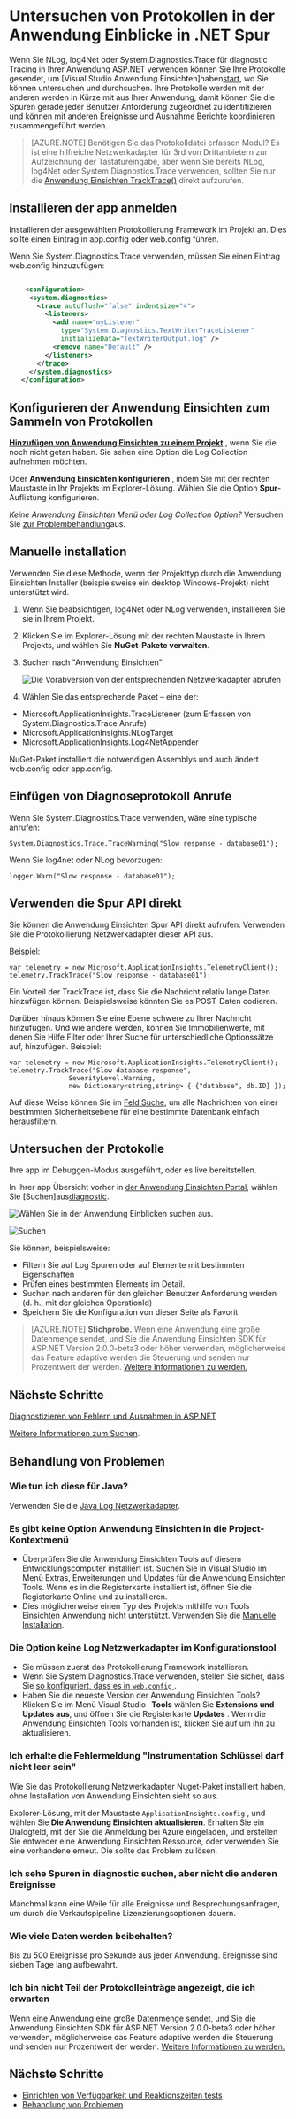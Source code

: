 <properties 
    pageTitle="Untersuchen von Protokollen in der Anwendung Einblicke in .NET Spur" 
    description="Suchen Sie die Protokolle mit Spur, NLog oder Log4Net generiert." 
    services="application-insights" 
    documentationCenter=".net"
    authors="alancameronwills" 
    manager="douge"/>

<tags 
    ms.service="application-insights" 
    ms.workload="tbd" 
    ms.tgt_pltfrm="ibiza" 
    ms.devlang="na" 
    ms.topic="article" 
    ms.date="07/21/2016" 
    ms.author="awills"/>
 
# <a name="explore-net-trace-logs-in-application-insights"></a>Untersuchen von Protokollen in der Anwendung Einblicke in .NET Spur  

Wenn Sie NLog, log4Net oder System.Diagnostics.Trace für diagnostic Tracing in Ihrer Anwendung ASP.NET verwenden können Sie Ihre Protokolle gesendet, um [Visual Studio Anwendung Einsichten]haben[start], wo Sie können untersuchen und durchsuchen. Ihre Protokolle werden mit der anderen werden in Kürze mit aus Ihrer Anwendung, damit können Sie die Spuren gerade jeder Benutzer Anforderung zugeordnet zu identifizieren und können mit anderen Ereignisse und Ausnahme Berichte koordinieren zusammengeführt werden.




> [AZURE.NOTE] Benötigen Sie das Protokolldatei erfassen Modul? Es ist eine hilfreiche Netzwerkadapter für 3rd von Drittanbietern zur Aufzeichnung der Tastatureingabe, aber wenn Sie bereits NLog, log4Net oder System.Diagnostics.Trace verwenden, sollten Sie nur die [Anwendung Einsichten TrackTrace()](app-insights-api-custom-events-metrics.md#track-trace) direkt aufzurufen.


## <a name="install-logging-on-your-app"></a>Installieren der app anmelden

Installieren der ausgewählten Protokollierung Framework im Projekt an. Dies sollte einen Eintrag in app.config oder web.config führen.

Wenn Sie System.Diagnostics.Trace verwenden, müssen Sie einen Eintrag web.config hinzuzufügen:

```XML

    <configuration>
     <system.diagnostics>
       <trace autoflush="false" indentsize="4">
         <listeners>
           <add name="myListener" 
             type="System.Diagnostics.TextWriterTraceListener" 
             initializeData="TextWriterOutput.log" />
           <remove name="Default" />
         </listeners>
       </trace>
     </system.diagnostics>
   </configuration>
```

## <a name="configure-application-insights-to-collect-logs"></a>Konfigurieren der Anwendung Einsichten zum Sammeln von Protokollen

**[Hinzufügen von Anwendung Einsichten zu einem Projekt](app-insights-asp-net.md)** , wenn Sie die noch nicht getan haben. Sie sehen eine Option die Log Collection aufnehmen möchten.

Oder **Anwendung Einsichten konfigurieren** , indem Sie mit der rechten Maustaste in Ihr Projekts im Explorer-Lösung. Wählen Sie die Option **Spur**-Auflistung konfigurieren.

*Keine Anwendung Einsichten Menü oder Log Collection Option?* Versuchen Sie [zur Problembehandlung](#troubleshooting)aus.


## <a name="manual-installation"></a>Manuelle installation

Verwenden Sie diese Methode, wenn der Projekttyp durch die Anwendung Einsichten Installer (beispielsweise ein desktop Windows-Projekt) nicht unterstützt wird. 

1. Wenn Sie beabsichtigen, log4Net oder NLog verwenden, installieren Sie sie in Ihrem Projekt. 
2. Klicken Sie im Explorer-Lösung mit der rechten Maustaste in Ihrem Projekts, und wählen Sie **NuGet-Pakete verwalten**.
3. Suchen nach "Anwendung Einsichten"

    ![Die Vorabversion von der entsprechenden Netzwerkadapter abrufen](./media/app-insights-asp-net-trace-logs/appinsights-36nuget.png)

4. Wählen Sie das entsprechende Paket – eine der:
  + Microsoft.ApplicationInsights.TraceListener (zum Erfassen von System.Diagnostics.Trace Anrufe)
  + Microsoft.ApplicationInsights.NLogTarget
  + Microsoft.ApplicationInsights.Log4NetAppender

NuGet-Paket installiert die notwendigen Assemblys und auch ändert web.config oder app.config.

## <a name="insert-diagnostic-log-calls"></a>Einfügen von Diagnoseprotokoll Anrufe

Wenn Sie System.Diagnostics.Trace verwenden, wäre eine typische anrufen:

    System.Diagnostics.Trace.TraceWarning("Slow response - database01");

Wenn Sie log4net oder NLog bevorzugen:

    logger.Warn("Slow response - database01");


## <a name="using-the-trace-api-directly"></a>Verwenden die Spur API direkt

Sie können die Anwendung Einsichten Spur API direkt aufrufen. Verwenden Sie die Protokollierung Netzwerkadapter dieser API aus. 

Beispiel:

    var telemetry = new Microsoft.ApplicationInsights.TelemetryClient();
    telemetry.TrackTrace("Slow response - database01");

Ein Vorteil der TrackTrace ist, dass Sie die Nachricht relativ lange Daten hinzufügen können. Beispielsweise könnten Sie es POST-Daten codieren. 

Darüber hinaus können Sie eine Ebene schwere zu Ihrer Nachricht hinzufügen. Und wie andere werden, können Sie Immobilienwerte, mit denen Sie Hilfe Filter oder Ihrer Suche für unterschiedliche Optionssätze auf, hinzufügen. Beispiel:


    var telemetry = new Microsoft.ApplicationInsights.TelemetryClient();
    telemetry.TrackTrace("Slow database response",
                   SeverityLevel.Warning,
                   new Dictionary<string,string> { {"database", db.ID} });

Auf diese Weise können Sie im [Feld Suche][diagnostic], um alle Nachrichten von einer bestimmten Sicherheitsebene für eine bestimmte Datenbank einfach herausfiltern.

## <a name="explore-your-logs"></a>Untersuchen der Protokolle

Ihre app im Debuggen-Modus ausgeführt, oder es live bereitstellen.

In Ihrer app Übersicht vorher in [der Anwendung Einsichten Portal][portal], wählen Sie [Suchen]aus[diagnostic].

![Wählen Sie in der Anwendung Einblicken suchen aus.](./media/app-insights-asp-net-trace-logs/020-diagnostic-search.png)

![Suchen](./media/app-insights-asp-net-trace-logs/10-diagnostics.png)

Sie können, beispielsweise:

* Filtern Sie auf Log Spuren oder auf Elemente mit bestimmten Eigenschaften
* Prüfen eines bestimmten Elements im Detail.
* Suchen nach anderen für den gleichen Benutzer Anforderung werden (d. h., mit der gleichen OperationId) 
* Speichern Sie die Konfiguration von dieser Seite als Favorit

> [AZURE.NOTE] **Stichprobe.** Wenn eine Anwendung eine große Datenmenge sendet, und Sie die Anwendung Einsichten SDK für ASP.NET Version 2.0.0-beta3 oder höher verwenden, möglicherweise das Feature adaptive werden die Steuerung und senden nur Prozentwert der werden. [Weitere Informationen zu werden.](app-insights-sampling.md)

## <a name="next-steps"></a>Nächste Schritte

[Diagnostizieren von Fehlern und Ausnahmen in ASP.NET][exceptions]

[Weitere Informationen zum Suchen][diagnostic].



## <a name="troubleshooting"></a>Behandlung von Problemen

### <a name="how-do-i-do-this-for-java"></a>Wie tun ich diese für Java?

Verwenden Sie die [Java Log Netzwerkadapter](app-insights-java-trace-logs.md).

### <a name="theres-no-application-insights-option-on-the-project-context-menu"></a>Es gibt keine Option Anwendung Einsichten in die Project-Kontextmenü

* Überprüfen Sie die Anwendung Einsichten Tools auf diesem Entwicklungscomputer installiert ist. Suchen Sie in Visual Studio im Menü Extras, Erweiterungen und Updates für die Anwendung Einsichten Tools. Wenn es in die Registerkarte installiert ist, öffnen Sie die Registerkarte Online und zu installieren.
* Dies möglicherweise einen Typ des Projekts mithilfe von Tools Einsichten Anwendung nicht unterstützt. Verwenden Sie die [Manuelle Installation](#manual-installation).

### <a name="no-log-adapter-option-in-the-configuration-tool"></a>Die Option keine Log Netzwerkadapter im Konfigurationstool

* Sie müssen zuerst das Protokollierung Framework installieren.
* Wenn Sie System.Diagnostics.Trace verwenden, stellen Sie sicher, dass Sie [so konfiguriert, dass es in `web.config` ](https://msdn.microsoft.com/library/system.diagnostics.eventlogtracelistener.aspx).
* Haben Sie die neueste Version der Anwendung Einsichten Tools? Klicken Sie im Menü Visual Studio- **Tools** wählen Sie **Extensions und Updates aus**, und öffnen Sie die Registerkarte **Updates** . Wenn die Anwendung Einsichten Tools vorhanden ist, klicken Sie auf um ihn zu aktualisieren.


### <a name="a-nameemptykeyai-get-an-error-instrumentation-key-cannot-be-empty"></a><a name="emptykey"></a>Ich erhalte die Fehlermeldung "Instrumentation Schlüssel darf nicht leer sein"

Wie Sie das Protokollierung Netzwerkadapter Nuget-Paket installiert haben, ohne Installation von Anwendung Einsichten sieht so aus.

Explorer-Lösung, mit der Maustaste `ApplicationInsights.config` , und wählen Sie **Die Anwendung Einsichten aktualisieren**. Erhalten Sie ein Dialogfeld, mit der Sie die Anmeldung bei Azure eingeladen, und erstellen Sie entweder eine Anwendung Einsichten Ressource, oder verwenden Sie eine vorhandene erneut. Die sollte das Problem zu lösen.

### <a name="i-can-see-traces-in-diagnostic-search-but-not-the-other-events"></a>Ich sehe Spuren in diagnostic suchen, aber nicht die anderen Ereignisse

Manchmal kann eine Weile für alle Ereignisse und Besprechungsanfragen, um durch die Verkaufspipeline Lizenzierungsoptionen dauern.

### <a name="a-namelimitsahow-much-data-is-retained"></a><a name="limits"></a>Wie viele Daten werden beibehalten?

Bis zu 500 Ereignisse pro Sekunde aus jeder Anwendung. Ereignisse sind sieben Tage lang aufbewahrt.

### <a name="im-not-seeing-some-of-the-log-entries-that-i-expect"></a>Ich bin nicht Teil der Protokolleinträge angezeigt, die ich erwarten

Wenn eine Anwendung eine große Datenmenge sendet, und Sie die Anwendung Einsichten SDK für ASP.NET Version 2.0.0-beta3 oder höher verwenden, möglicherweise das Feature adaptive werden die Steuerung und senden nur Prozentwert der werden. [Weitere Informationen zu werden.](app-insights-sampling.md)

## <a name="a-nameaddanext-steps"></a><a name="add"></a>Nächste Schritte

* [Einrichten von Verfügbarkeit und Reaktionszeiten tests][availability]
* [Behandlung von Problemen][qna]





<!--Link references-->

[availability]: app-insights-monitor-web-app-availability.md
[diagnostic]: app-insights-diagnostic-search.md
[exceptions]: app-insights-asp-net-exceptions.md
[portal]: https://portal.azure.com/
[qna]: app-insights-troubleshoot-faq.md
[start]: app-insights-overview.md

 

